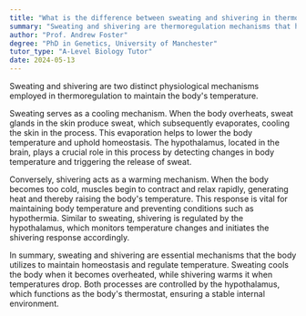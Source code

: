 ```yaml
---
title: "What is the difference between sweating and shivering in thermoregulation?"
summary: "Sweating and shivering are thermoregulation mechanisms that help maintain body temperature by cooling through perspiration and generating heat through muscle contractions, respectively."
author: "Prof. Andrew Foster"
degree: "PhD in Genetics, University of Manchester"
tutor_type: "A-Level Biology Tutor"
date: 2024-05-13
---
```


Sweating and shivering are two distinct physiological mechanisms employed in thermoregulation to maintain the body's temperature.

Sweating serves as a cooling mechanism. When the body overheats, sweat glands in the skin produce sweat, which subsequently evaporates, cooling the skin in the process. This evaporation helps to lower the body temperature and uphold homeostasis. The hypothalamus, located in the brain, plays a crucial role in this process by detecting changes in body temperature and triggering the release of sweat.

Conversely, shivering acts as a warming mechanism. When the body becomes too cold, muscles begin to contract and relax rapidly, generating heat and thereby raising the body's temperature. This response is vital for maintaining body temperature and preventing conditions such as hypothermia. Similar to sweating, shivering is regulated by the hypothalamus, which monitors temperature changes and initiates the shivering response accordingly.

In summary, sweating and shivering are essential mechanisms that the body utilizes to maintain homeostasis and regulate temperature. Sweating cools the body when it becomes overheated, while shivering warms it when temperatures drop. Both processes are controlled by the hypothalamus, which functions as the body's thermostat, ensuring a stable internal environment.
    